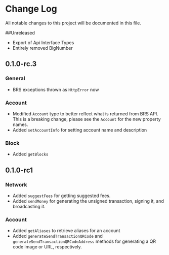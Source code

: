 # Change Log
All notable changes to this project will be documented in this file.

##Unreleased

- Export of Api Interface Types
- Entirely removed BigNumber

## 0.1.0-rc.3
### General
- BRS exceptions thrown as `HttpError` now

### Account
- Modified `Account` type to better reflect what is returned from BRS API. This is a breaking change, please see the `Account` for the new property names.  
- Added `setAccountInfo` for setting account name and description

### Block
- Added `getBlocks`


## 0.1.0-rc1
### Network
- Added `suggestFees` for getting suggested fees.
- Added `sendMoney` for generating the unsigned transaction, signing it, and broadcasting it.

### Account
- Added `getAliases` to retrieve aliases for an account
- Added `generateSendTransactionQRCode` and `generateSendTransactionQRCodeAddress` methods for generating a QR code image or URL, respectively.
